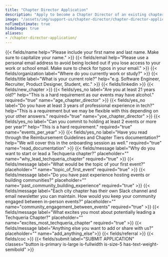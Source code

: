 ```yaml
---
title: "Chapter Director Application"
description: "Apply to become a Chapter Director of an existing chapter or start a new chapter."
image: "/assets/img/support-us/chapter-director/chapter-director-application.jpg"
noTimeEstimate: true
hideImage: true
aliases:
- /chapter-director-application/
---
```


<form name="Become a Chapter Director" method="POST" data-netlify-recaptcha="true" data-netlify="true" action="/success/chapter-director/" class="form--centered mt-2 no-ids" id="form_become_a_member">
  <input type="hidden" aria-label="Subject" name="_subject" value="Techqueria - Become a Chapter Director">
  {{< fields/name help="Please include your first name and last name. Make sure to capitalize your name." >}}
  {{< fields/email help="Please use a personal email address to avoid being locked out if you lose access to your work or school email. Make sure to check for typos in your email." >}}
  {{< fields/organization label="Where do you currently work or study?" >}}
  {{< fields/title label="What is your current role?" help="e.g. Software Engineer, Recruiter, Product Designer, Student, etc." >}}
  {{< fields/linkedin >}}
  {{< fields/new_chapter >}}
  {{< fields/yes_no label="Are you at least 21 years old?" help="This is a hard requirement as our events may have alcohol." required="true" name="age_chapter_director" >}}
  {{< fields/yes_no label="Do you have at least 3 years of professional experience in tech?" help="This is a requirement but we may be flexible with this depending on your other answers." required="true" name="yoe_chapter_director" >}}
  {{< fields/yes_no label="Can you commit to holding at least 2 events or more per year?" help="This is a hard requirement." required="true" name="events_per_year" >}}
  {{< fields/yes_no label="Have you read through the Reimbursement Guidelines and Chapter Tiers documentation?" help="We will cover this in the onboarding session as well." required="true" name="read_documentation" >}}
  {{< fields/message label="Why do you want to start or lead a Techqueria chapter?" placeholder="" name="why_lead_techqueria_chapter" required="true" >}}
  {{< fields/message label="What would be the topic of your first event?" placeholder="" name="topic_of_first_event" required="true" >}}
  {{< fields/message label="Do you have past experience hosting events or building communities?" placeholder="" name="past_community_building_experience" required="true" >}}
  {{< fields/message label="Each city chapter has their own Slack channel and email newsletter you can maintain. How would you keep your community engaged between in-person events?" placeholder="" name="community_engagement_between_events" required="true" >}}
  {{< fields/message label="What excites you most about potentially leading a Techqueria Chapter?" placeholder="" name="excites_most_techqueria_chapter" required="true" >}}
  {{< fields/message label="Anything else you want to add or share with us?" placeholder="" name="add_anything_else">}}
  {{< fields/referral >}}
  {{< fields/coc >}}
  {{< fields/submit label="SUBMIT APPLICATION" classes="button is-primary is-large is-fullwidth is-size-5 has-text-weight-semibold" >}}
</form>
